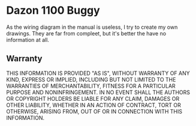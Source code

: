 # Dazon 1100 Buggy

As the wiring diagram in the manual is useless, I try to create my own drawings. They are far from compleet, but it's better the have no information at all.

## Warranty
THIS INFORMATION IS PROVIDED "AS IS", WITHOUT WARRANTY OF ANY KIND, EXPRESS OR IMPLIED, INCLUDING BUT NOT LIMITED TO THE WARRANTIES OF MERCHANTABILITY, FITNESS FOR A PARTICULAR PURPOSE AND NONINFRINGEMENT.
IN NO EVENT SHALL THE AUTHORS OR COPYRIGHT HOLDERS BE LIABLE FOR ANY CLAIM, DAMAGES OR OTHER LIABILITY, WHETHER IN AN ACTION OF CONTRACT, TORT OR OTHERWISE, ARISING FROM, OUT OF OR IN  CONNECTION WITH THIS INFORMATION.
